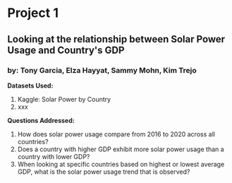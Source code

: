 # Project 1
## Looking at the relationship between Solar Power Usage and Country's GDP
### by: Tony Garcia, Elza Hayyat, Sammy Mohn, Kim Trejo

**Datasets Used:**
1. Kaggle: Solar Power by Country
2. xxx



**Questions Addressed:**
1. How does solar power usage compare from 2016 to 2020 across all countries?
2. Does a country with higher GDP exhibit more solar power usage than a country with lower GDP?
3. When looking at specific countries based on highest or lowest average GDP, what is the solar power usage trend that is observed?
